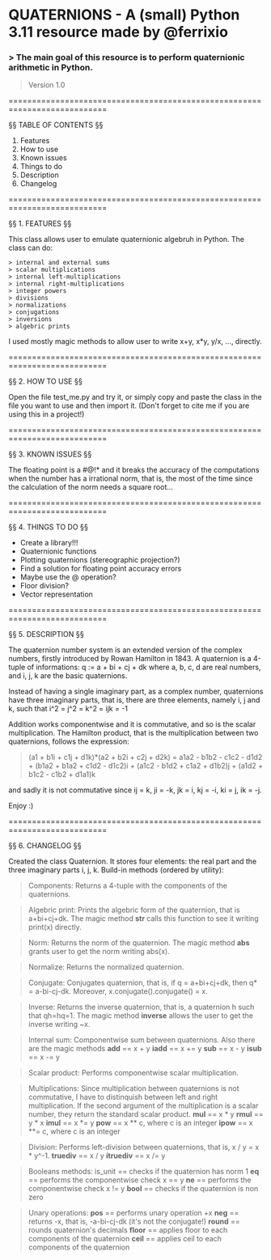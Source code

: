 # QUATERNIONS - A (small) Python 3.11 resource made by @ferrixio
### > The main goal of this resource is to perform quaternionic arithmetic in Python.
> Version 1.0

===========================================================================

§§ TABLE OF CONTENTS §§

1. Features
2. How to use
3. Known issues
4. Things to do
5. Description
6. Changelog

===========================================================================

§§ 1. FEATURES §§

This class allows user to emulate quaternionic algebruh in Python. The class can do:

	> internal and external sums
	> scalar multiplications
	> internal left-multiplications
	> internal right-multiplications
	> integer powers
	> divisions
	> normalizations
	> conjugations
	> inversions
	> algebric prints

I used mostly magic methods to allow user to write x+y, x*y, y/x, ..., directly.

===========================================================================

§§ 2. HOW TO USE §§

Open the file test_me.py and try it, or simply copy and paste the class in the file you want to use and then import it. (Don't forget to cite me if you are using this in a project!)

===========================================================================

§§ 3. KNOWN ISSUES §§

The floating point is a #@!* and it breaks the accuracy of the computations when the number has a irrational norm, that is, the most of the time since the calculation of the norm needs a square root...

===========================================================================

§§ 4. THINGS TO DO §§

+ Create a library!!!
+ Quaternionic functions
+ Plotting quaternions (stereographic projection?)
+ Find a solution for floating point accuracy errors
+ Maybe use the @ operation?
+ Floor division?
+ Vector representation

===========================================================================

§§ 5. DESCRIPTION §§

The quaternion number system is an extended version of the complex numbers, firstly introduced by Rowan Hamilton in 1843. A quaternion is a 4-tuple of informations:
	q := a + bi + cj + dk
where a, b, c, d are real numbers, and i, j, k are the basic quaternions.

Instead of having a single imaginary part, as a complex number, quaternions have three imaginary parts, that is, there are three elements, namely i, j and k, such that
	i^2 = j^2 = k^2 = ijk = -1

Addition works componentwise and it is commutative, and so is the scalar multiplication.
The Hamilton product, that is the multiplication between two quaternions, follows the expression:

 > (a1 + b1i + c1j + d1k)*(a2 + b2i + c2j + d2k) = 
	a1a2 - b1b2 - c1c2 - d1d2
	+ (b1a2 + b1a2 + c1d2 - d1c2)i
	+ (a1c2 - b1d2 + c1a2 + d1b2)j
	+ (a1d2 + b1c2 - c1b2 + d1a1)k

and sadly it is not commutative since ij = k, ji = -k, jk = i, kj = -i, ki = j, ik = -j.

Enjoy :)

===========================================================================

§§ 6. CHANGELOG §§

Created the class Quaternion. It stores four elements: the real part and the three imaginary parts i, j, k.
Build-in methods (ordered by utility):

> Components:
Returns a 4-tuple with the components of the quaternions.

> Algebric print:
Prints the algebric form of the quaternion, that is a+bi+cj+dk. The magic method __str__ calls this function to see it writing print(x) directly.

> Norm:
Returns the norm of the quaternion. The magic method __abs__ grants user to get the norm writing abs(x).

> Normalize:
Returns the normalized quaternion.

> Conjugate:
Conjugates quaternion, that is, if q = a+bi+cj+dk, then q* = a-bi-cj-dk. Moreover, x.conjugate().conjugate() = x.

> Inverse:
Returns the inverse quaternion, that is, a quaternion h such that qh=hq=1. The magic method __inverse__ allows the user to get the inverse writing ~x.

> Internal sum:
Componentwise sum between quaternions. Also there are the magic methods
__add__ 	== x + y
__iadd__ 	== x += y
__sub__ 	== x - y
__isub__	== x -= y

> Scalar product:
Performs componentwise scalar multiplication.

> Multiplications:
Since multiplication between quaternions is not commutative, I have to distinquish between left and right multiplication. If the second argument of the multiplication is a scalar number, they return the standard scalar product.
__mul__		== x * y
__rmul__	== y * x
__imul__	== x *= y
__pow__		== x ** c, where c is an integer
__ipow__	== x **= c, where c is an integer

> Division:
Performs left-division between quaternions, that is, x / y = x * y^-1.
__truediv__	== x / y
__itruediv__	== x /= y

> Booleans methods:
is_unit		== checks if the quaternion has norm 1
__eq__		== performs the componentwise check x == y
__ne__		== performs the componentwise check x != y
__bool__	== checks if the quaternion is non zero

> Unary operations:
__pos__		== performs unary operation +x
__neg__		== returns -x, that is, -a-bi-cj-dk (it's not the conjugate!)
__round__	== rounds quaternion's decimals
__floor__	== applies floor to each components of the quaternion
__ceil__	== applies ceil to each components of the quaternion

